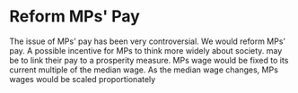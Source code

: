Reform MPs' Pay
===============

The issue of MPs' pay has been very controversial. We would reform MPs' 
pay.  A possible incentive for MPs to think more widely about society. 
may be to link their pay to a prosperity measure. MPs wage would be 
fixed to its current multiple of the median wage. As the median wage 
changes, MPs wages would be scaled proportionately 